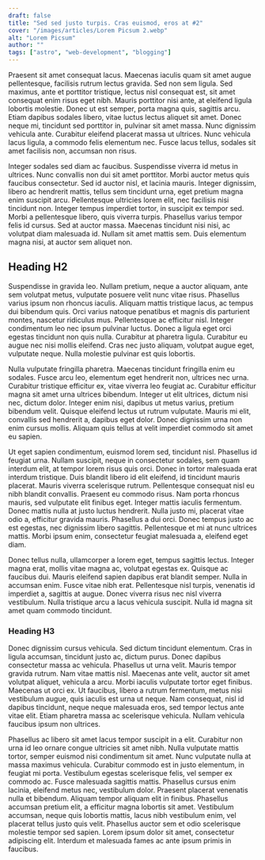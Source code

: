 ```yaml
---
draft: false
title: "Sed sed justo turpis. Cras euismod, eros at #2"
cover: "/images/articles/Lorem Picsum 2.webp"
alt: "Lorem Picsum"
author: ""
tags: ["astro", "web-development", "blogging"]
---
```

Praesent sit amet consequat lacus. Maecenas iaculis quam sit amet augue pellentesque, facilisis rutrum lectus gravida. Sed non sem ligula. Sed maximus, ante et porttitor tristique, lectus nisl consequat est, sit amet consequat enim risus eget nibh. Mauris porttitor nisi ante, at eleifend ligula lobortis molestie. Donec ut est semper, porta magna quis, sagittis arcu. Etiam dapibus sodales libero, vitae luctus lectus aliquet sit amet. Donec neque mi, tincidunt sed porttitor in, pulvinar sit amet massa. Nunc dignissim vehicula ante. Curabitur eleifend placerat massa ut ultrices. Nunc vehicula lacus ligula, a commodo felis elementum nec. Fusce lacus tellus, sodales sit amet facilisis non, accumsan non risus.

Integer sodales sed diam ac faucibus. Suspendisse viverra id metus in ultrices. Nunc convallis non dui sit amet porttitor. Morbi auctor metus quis faucibus consectetur. Sed id auctor nisl, et lacinia mauris. Integer dignissim, libero ac hendrerit mattis, tellus sem tincidunt urna, eget pretium magna enim suscipit arcu. Pellentesque ultricies lorem elit, nec facilisis nisi tincidunt non. Integer tempus imperdiet tortor, in suscipit ex tempor sed. Morbi a pellentesque libero, quis viverra turpis. Phasellus varius tempor felis id cursus. Sed at auctor massa. Maecenas tincidunt nisi nisi, ac volutpat diam malesuada id. Nullam sit amet mattis sem. Duis elementum magna nisi, at auctor sem aliquet non.

## Heading H2

Suspendisse in gravida leo. Nullam pretium, neque a auctor aliquam, ante sem volutpat metus, vulputate posuere velit nunc vitae risus. Phasellus varius ipsum non rhoncus iaculis. Aliquam mattis tristique lacus, ac tempus dui bibendum quis. Orci varius natoque penatibus et magnis dis parturient montes, nascetur ridiculus mus. Pellentesque ac efficitur nisl. Integer condimentum leo nec ipsum pulvinar luctus. Donec a ligula eget orci egestas tincidunt non quis nulla. Curabitur at pharetra ligula. Curabitur eu augue nec nisi mollis eleifend. Cras nec justo aliquam, volutpat augue eget, vulputate neque. Nulla molestie pulvinar est quis lobortis.

Nulla vulputate fringilla pharetra. Maecenas tincidunt fringilla enim eu sodales. Fusce arcu leo, elementum eget hendrerit non, ultrices nec urna. Curabitur tristique efficitur ex, vitae viverra leo feugiat ac. Curabitur efficitur magna sit amet urna ultrices bibendum. Integer ut elit ultrices, dictum nisi nec, dictum dolor. Integer enim nisi, dapibus ut metus varius, pretium bibendum velit. Quisque eleifend lectus ut rutrum vulputate. Mauris mi elit, convallis sed hendrerit a, dapibus eget dolor. Donec dignissim urna non enim cursus mollis. Aliquam quis tellus at velit imperdiet commodo sit amet eu sapien.

Ut eget sapien condimentum, euismod lorem sed, tincidunt nisl. Phasellus id feugiat urna. Nullam suscipit, neque in consectetur sodales, sem quam interdum elit, at tempor lorem risus quis orci. Donec in tortor malesuada erat interdum tristique. Duis blandit libero id elit eleifend, id tincidunt mauris placerat. Mauris viverra scelerisque rutrum. Pellentesque consequat nisl eu nibh blandit convallis. Praesent eu commodo risus. Nam porta rhoncus mauris, sed vulputate elit finibus eget. Integer mattis iaculis fermentum. Donec mattis nulla at justo luctus hendrerit. Nulla justo mi, placerat vitae odio a, efficitur gravida mauris. Phasellus a dui orci. Donec tempus justo ac est egestas, nec dignissim libero sagittis. Pellentesque et mi at nunc ultrices mattis. Morbi ipsum enim, consectetur feugiat malesuada a, eleifend eget diam.

Donec tellus nulla, ullamcorper a lorem eget, tempus sagittis lectus. Integer magna erat, mollis vitae magna ac, volutpat egestas ex. Quisque ac faucibus dui. Mauris eleifend sapien dapibus erat blandit semper. Nulla in accumsan enim. Fusce vitae nibh erat. Pellentesque nisl turpis, venenatis id imperdiet a, sagittis at augue. Donec viverra risus nec nisl viverra vestibulum. Nulla tristique arcu a lacus vehicula suscipit. Nulla id magna sit amet quam commodo tincidunt.

### Heading H3

Donec dignissim cursus vehicula. Sed dictum tincidunt elementum. Cras in ligula accumsan, tincidunt justo ac, dictum purus. Donec dapibus consectetur massa ac vehicula. Phasellus ut urna velit. Mauris tempor gravida rutrum. Nam vitae mattis nisl. Maecenas ante velit, auctor sit amet volutpat aliquet, vehicula a arcu. Morbi iaculis vulputate tortor eget finibus. Maecenas ut orci ex. Ut faucibus, libero a rutrum fermentum, metus nisi vestibulum augue, quis iaculis est urna ut neque. Nam consequat, nisl id dapibus tincidunt, neque neque malesuada eros, sed tempor lectus ante vitae elit. Etiam pharetra massa ac scelerisque vehicula. Nullam vehicula faucibus ipsum non ultrices.

Phasellus ac libero sit amet lacus tempor suscipit in a elit. Curabitur non urna id leo ornare congue ultricies sit amet nibh. Nulla vulputate mattis tortor, semper euismod nisi condimentum sit amet. Nunc vulputate nulla at massa maximus vehicula. Curabitur commodo est in justo elementum, in feugiat mi porta. Vestibulum egestas scelerisque felis, vel semper ex commodo ac. Fusce malesuada sagittis mattis. Phasellus cursus enim lacinia, eleifend metus nec, vestibulum dolor. Praesent placerat venenatis nulla et bibendum. Aliquam tempor aliquam elit in finibus. Phasellus accumsan pretium elit, a efficitur magna lobortis sit amet. Vestibulum accumsan, neque quis lobortis mattis, lacus nibh vestibulum enim, vel placerat tellus justo quis velit. Phasellus auctor sem et odio scelerisque molestie tempor sed sapien. Lorem ipsum dolor sit amet, consectetur adipiscing elit. Interdum et malesuada fames ac ante ipsum primis in faucibus.